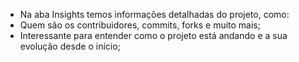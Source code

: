 * Na aba Insights temos informações detalhadas do projeto, como:
* Quem são os contribuidores, commits, forks e muito mais;
* Interessante para entender como o projeto está andando e a sua evolução desde o início;